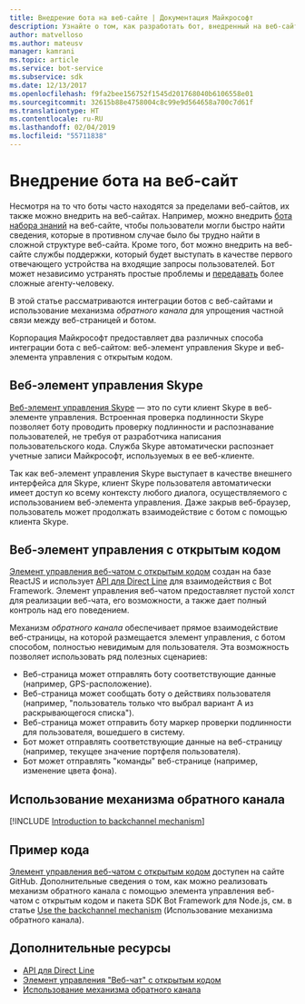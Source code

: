 ```yaml
---
title: Внедрение бота на веб-сайте | Документация Майкрософт
description: Узнайте о том, как разработать бот, внедренный на веб-сайте.
author: matvelloso
ms.author: mateusv
manager: kamrani
ms.topic: article
ms.service: bot-service
ms.subservice: sdk
ms.date: 12/13/2017
ms.openlocfilehash: f9fa2bee156752f1545d201768040b6106558e01
ms.sourcegitcommit: 32615b88e4758004c8c99e9d564658a700c7d61f
ms.translationtype: HT
ms.contentlocale: ru-RU
ms.lasthandoff: 02/04/2019
ms.locfileid: "55711838"
---
```

# <a name="embed-a-bot-in-a-website"></a>Внедрение бота на веб-сайт

Несмотря на то что боты часто находятся за пределами веб-сайтов, их также можно внедрить на веб-сайтах. Например, можно внедрить [бота набора знаний](~/bot-service-design-pattern-knowledge-base.md) на веб-сайте, чтобы пользователи могли быстро найти сведения, которые в противном случае было бы трудно найти в сложной структуре веб-сайта. Кроме того, бот можно внедрить на веб-сайте службы поддержки, который будет выступать в качестве первого отвечающего устройства на входящие запросы пользователей. Бот может независимо устранять простые проблемы и [передавать](~/bot-service-design-pattern-handoff-human.md) более сложные агенту-человеку. 

В этой статье рассматриваются интеграции ботов с веб-сайтами и использование механизма *обратного канала* для упрощения частной связи между веб-страницей и ботом. 

Корпорация Майкрософт предоставляет два различных способа интеграции бота с веб-сайтом: веб-элемент управления Skype и веб-элемента управления с открытым кодом.

## <a name="skype-web-control"></a>Веб-элемент управления Skype

[Веб-элемент управления Skype](https://aka.ms/bot-skype-web-control) — это по сути клиент Skype в веб-элементе управления. Встроенная проверка подлинности Skype позволяет боту проводить проверку подлинности и распознавание пользователей, не требуя от разработчика написания пользовательского кода. Служба Skype автоматически распознает учетные записи Майкрософт, используемых в ее веб-клиенте. 

Так как веб-элемент управления Skype выступает в качестве внешнего интерфейса для Skype, клиент Skype пользователя автоматически имеет доступ ко всему контексту любого диалога, осуществляемого с использованием веб-элемента управления. Даже закрыв веб-браузер, пользователь может продолжать взаимодействие с ботом с помощью клиента Skype. 

## <a name="open-source-web-control"></a>Веб-элемент управления с открытым кодом

<a href="https://aka.ms/BotFramework-WebChat" target="_blank">Элемент управления веб-чатом с открытым кодом</a> создан на базе ReactJS и использует [API для Direct Line][directLineAPI] для взаимодействия с Bot Framework. Элемент управления веб-чатом предоставляет пустой холст для реализации веб-чата, его возможности, а также дает полный контроль над его поведением. 

Механизм *обратного канала* обеспечивает прямое взаимодействие веб-страницы, на которой размещается элемент управления, с ботом способом, полностью невидимым для пользователя. Эта возможность позволяет использовать ряд полезных сценариев: 

- Веб-страница может отправлять боту соответствующие данные (например, GPS-расположение).
- Веб-страница может сообщать боту о действиях пользователя (например, "пользователь только что выбрал вариант А из раскрывающегося списка").
- Веб-страница может отправить боту маркер проверки подлинности для пользователя, вошедшего в систему.
- Бот может отправлять соответствующие данные на веб-страницу (например, текущее значение портфеля пользователя).
- Бот может отправлять "команды" веб-странице (например, изменение цвета фона).

## <a name="using-the-backchannel-mechanism"></a>Использование механизма обратного канала

[!INCLUDE [Introduction to backchannel mechanism](~/includes/snippet-backchannel.md)]

## <a name="sample-code"></a>Пример кода

<a href="https://aka.ms/BotFramework-WebChat" target="_blank">Элемент управления веб-чатом с открытым кодом</a> доступен на сайте GitHub. Дополнительные сведения о том, как можно реализовать механизм обратного канала с помощью элемента управления веб-чатом с открытым кодом и пакета SDK Bot Framework для Node.js, см. в статье [Use the backchannel mechanism](~/nodejs/bot-builder-nodejs-backchannel.md) (Использование механизма обратного канала).

## <a name="additional-resources"></a>Дополнительные ресурсы

- [API для Direct Line][directLineAPI]
- [Элемент управления "Веб-чат" с открытым кодом](https://github.com/Microsoft/BotFramework-WebChat)
- [Использование механизма обратного канала](~/nodejs/bot-builder-nodejs-backchannel.md)

[directLineAPI]: https://docs.botframework.com/en-us/restapi/directline3/#navtitle
